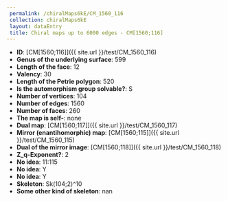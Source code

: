```yaml
--- 
 permalink: /chiralMaps6kE/CM_1560_116 
 collection: chiralMaps6kE
 layout: dataEntry
 title: Chiral maps up to 6000 edges - CM[1560;116]
---
```


- **ID**: [CM[1560;116]]({{ site.url }}/test/CM_1560_116)
- **Genus of the underlying surface**: 599
- **Length of the face**: 12
- **Valency**: 30
- **Length of the Petrie polygon**: 520
- **Is the automorphism group solvable?**: S
- **Number of vertices**: 104
- **Number of edges**: 1560
- **Number of faces**: 260
- **The map is self-**: none
- **Dual map**: [CM[1560;117]]({{ site.url }}/test/CM_1560_117)
- **Mirror (enantihomorphic) map**: [CM[1560;115]]({{ site.url }}/test/CM_1560_115)
- **Dual of the mirror image**: [CM[1560;118]]({{ site.url }}/test/CM_1560_118)
- **Z_q-Exponent?**: 2
- **No idea**:  11:115
- **No idea**: Y
- **No idea**: Y
- **Skeleton**: Sk(104;2)^10
- **Some other kind of skeleton**: nan
